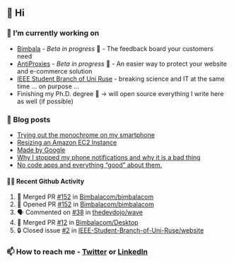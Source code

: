 ## 👋 Hi

### 🔭 I’m currently working on
- [Bimbala](https://bimbala.com/) - *Beta in progress* 🚀 - The feedback board your customers need
- [AntiProxies](https://antiproxies.com/) - *Beta in progress* 🚀 -  An easier way to protect your website and e-commerce solution
- [IEEE Student Branch of Uni Ruse](https://github.com/IEEE-Student-Branch-of-Uni-Ruse) - breaking science and IT at the same time ... on purpose ...
- Finishing my Ph.D. degree 🤔 -> will open source everything I write here as well (if possible)

### 📖 Blog posts
<!-- BLOG-POST-LIST:START -->
- [Trying out the monochrome on my smartphone](https://mrgkanev.eu/posts/trying-out-the-monochrome-on-my-smartphone/)
- [Resizing an Amazon EC2 Instance](https://mrgkanev.eu/posts/resizing-an-amazon-ec2-instance/)
- [Made by Google](https://mrgkanev.eu/posts/made-by-google/)
- [Why I stopped my phone notifications and why it is a bad thing](https://mrgkanev.eu/posts/why-i-stopped-my-phone-notifications-and-why-it-is-a-bad-thing/)
- [No code apps and everything “good” about them.](https://mrgkanev.eu/posts/no-code-apps-and-everything-good-about-them/)
<!-- BLOG-POST-LIST:END -->

#### 🧑‍💻 Recent Github Activity

<!--START_SECTION:activity-->
1. 🎉 Merged PR [#152](https://github.com/Bimbalacom/bimbalacom/pull/152) in [Bimbalacom/bimbalacom](https://github.com/Bimbalacom/bimbalacom)
2. 💪 Opened PR [#152](https://github.com/Bimbalacom/bimbalacom/pull/152) in [Bimbalacom/bimbalacom](https://github.com/Bimbalacom/bimbalacom)
3. 🗣 Commented on [#38](https://github.com/thedevdojo/wave/pull/38#issuecomment-1965943932) in [thedevdojo/wave](https://github.com/thedevdojo/wave)
4. 🎉 Merged PR [#12](https://github.com/Bimbalacom/Desktop/pull/12) in [Bimbalacom/Desktop](https://github.com/Bimbalacom/Desktop)
5. 🔒 Closed issue [#2](https://github.com/IEEE-Student-Branch-of-Uni-Ruse/website/issues/2) in [IEEE-Student-Branch-of-Uni-Ruse/website](https://github.com/IEEE-Student-Branch-of-Uni-Ruse/website)
<!--END_SECTION:activity-->


### 📫 How to reach me - [Twitter](https://twitter.com/mrgkanev) or [LinkedIn](https://www.linkedin.com/in/mrgkanev) 
